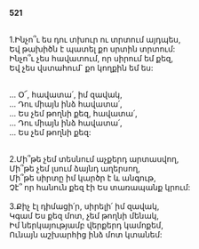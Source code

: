 **521**

\
1.Ինչո՞ւ ես դու տխուր ու տրտում այդպես,\
Եվ թախիծն է պատել քո սրտին տրտում:\
Ինչո՞ւ չես հավատում, որ սիրում եմ քեզ,\
Եվ չես վստահում` քո կողքին եմ ես:

\
 ... Օ՜, հավատա՛, իմ զավակ,\
 ... Դու միայն ինձ հավատա՛,\
 ... Ես չեմ թողնի քեզ, հավատա՛,\
 ... Դու միայն ինձ հավատա՛,\
 ... Ես չեմ թողնի քեզ:

\
2.Մի՞թե չեմ տեսնում աչքերդ արտասվող,\
Մի՞թե չեմ լսում ձայնդ աղերսող,\
Մի՞թե սիրտը իմ կարծր է և անգութ,\
Չէ՞ որ հանուն քեզ էի Ես տառապանք կրում:\
\
3.Քիչ էլ դիմացի՛ր, սիրելի՛ իմ զավակ,\
Կգամ Ես քեզ մոտ, չեմ թողնի մենակ,\
Իմ ներկայությամբ վերքերդ կամոքեմ,\
Ունայն աշխարհից ինձ մոտ կտանեմ:

